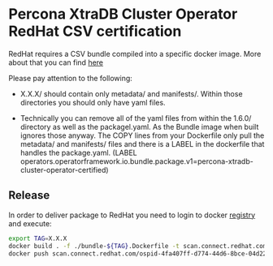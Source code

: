 # Percona XtraDB Cluster Operator RedHat CSV certification

RedHat requires a CSV bundle compiled into a specific docker image.
More about that you can find [here](https://redhat-connect.gitbook.io/certified-operator-guide/appendix/bundle-maintenance-after-migration)

Please pay attention to the following:

- X.X.X/ should contain only metadata/ and manifests/. Within those directories you should only have yaml files.

- Technically you can remove all of the yaml files from within the 1.6.0/ directory as well as the packagel.yaml. As the Bundle image when built ignores those anyway. The COPY lines from your Dockerfile only pull the metadata/ and manifests/ files and there is a LABEL in the dockerfile that handles the package.yaml. (LABEL operators.operatorframework.io.bundle.package.v1=percona-xtradb-cluster-operator-certified)

## Release

In order to deliver package to RedHat you need to login to docker [registry](https://connect.redhat.com/project/5878701/images/upload-image) and execute:

```bash
export TAG=X.X.X
docker build . -f ./bundle-${TAG}.Dockerfile -t scan.connect.redhat.com/ospid-4fa407ff-d774-44d6-8bce-04d22fd5d59c/percona-xtradb-cluster-operator-certified-bundle:${TAG}
docker push scan.connect.redhat.com/ospid-4fa407ff-d774-44d6-8bce-04d22fd5d59c/percona-xtradb-cluster-operator-certified-bundle:${TAG}
```

